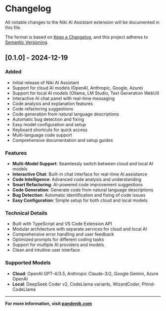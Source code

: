 # Changelog

All notable changes to the Niki AI Assistant extension will be documented in this file.

The format is based on [Keep a Changelog](https://keepachangelog.com/en/1.0.0/),
and this project adheres to [Semantic Versioning](https://semver.org/spec/v2.0.0.html).

## [0.1.0] - 2024-12-19

### Added
- Initial release of Niki AI Assistant
- Support for cloud AI models (OpenAI, Anthropic, Google, Azure)
- Support for local AI models (Ollama, LM Studio, Text Generation WebUI)
- Interactive AI chat panel with real-time messaging
- Code analysis and explanation features
- Code refactoring suggestions
- Code generation from natural language descriptions
- Automatic bug detection and fixing
- Easy model configuration and setup
- Keyboard shortcuts for quick access
- Multi-language code support
- Comprehensive documentation and setup guides

### Features
- **Multi-Model Support**: Seamlessly switch between cloud and local AI models
- **Interactive Chat**: Built-in chat interface for real-time AI assistance
- **Code Intelligence**: Advanced code analysis and understanding
- **Smart Refactoring**: AI-powered code improvement suggestions
- **Code Generation**: Generate code from natural language descriptions
- **Bug Detection**: Automatic identification and fixing of code issues
- **Easy Configuration**: Simple setup for both cloud and local models

### Technical Details
- Built with TypeScript and VS Code Extension API
- Modular architecture with separate services for cloud and local AI
- Comprehensive error handling and user feedback
- Optimized prompts for different coding tasks
- Support for multiple AI providers and models
- Clean and intuitive user interface

### Supported Models
- **Cloud**: OpenAI GPT-4/3.5, Anthropic Claude-3/2, Google Gemini, Azure OpenAI
- **Local**: DeepSeek Coder v2, CodeLlama variants, WizardCoder, Phind-CodeLlama

---

**For more information, visit [pandenik.com](https://pandenik.com)** 